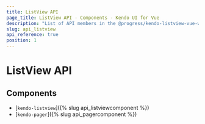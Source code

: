 ```yaml
---
title: ListView API
page_title: ListView API - Components - Kendo UI for Vue
description: "List of API members in the @progress/kendo-listview-vue-wrapper package, part of Kendo UI for Vue."
slug: api_listview
api_reference: true
position: 1
---
```


# ListView API

## Components

* [`kendo-listview`]({% slug api_listviewcomponent %})
* [`kendo-pager`]({% slug api_pagercomponent %})